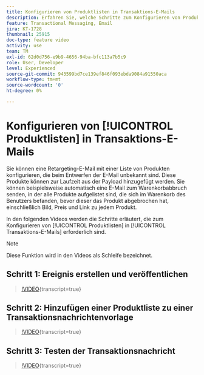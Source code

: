 ```yaml
---
title: Konfigurieren von Produktlisten in Transaktions-E-Mails
description: Erfahren Sie, welche Schritte zum Konfigurieren von Produktlisten in Transaktions-E-Mails erforderlich sind.
feature: Transactional Messaging, Email
jira: KT-1728
thumbnail: 25915
doc-type: feature video
activity: use
team: TM
exl-id: 62d0d756-e9b9-4656-94ba-bfc113a7b5c9
role: User, Developer
level: Experienced
source-git-commit: 943599bd7ce139ef846f093ebda9084a91550aca
workflow-type: tm+mt
source-wordcount: '0'
ht-degree: 0%

---
```


# Konfigurieren von [!UICONTROL Produktlisten] in Transaktions-E-Mails

Sie können eine Retargeting-E-Mail mit einer Liste von Produkten konfigurieren, die beim Entwerfen der E-Mail unbekannt sind. Diese Produkte können zur Laufzeit aus der Payload hinzugefügt werden. Sie können beispielsweise automatisch eine E-Mail zum Warenkorbabbruch senden, in der alle Produkte aufgelistet sind, die sich im Warenkorb des Benutzers befanden, bevor dieser das Produkt abgebrochen hat, einschließlich Bild, Preis und Link zu jedem Produkt.

In den folgenden Videos werden die Schritte erläutert, die zum Konfigurieren von [!UICONTROL Produktlisten] in [!UICONTROL Transaktions-E-Mails] erforderlich sind.

>[!NOTE]
>
>Diese Funktion wird in den Videos als Schleife bezeichnet.

## Schritt 1: Ereignis erstellen und veröffentlichen

>[!VIDEO](https://video.tv.adobe.com/v/25914?learn=on){transcript=true}

## Schritt 2: Hinzufügen einer Produktliste zu einer Transaktionsnachrichtenvorlage

>[!VIDEO](https://video.tv.adobe.com/v/25915?learn=on){transcript=true}

## Schritt 3: Testen der Transaktionsnachricht

>[!VIDEO](https://video.tv.adobe.com/v/25916?learn=on){transcript=true}
